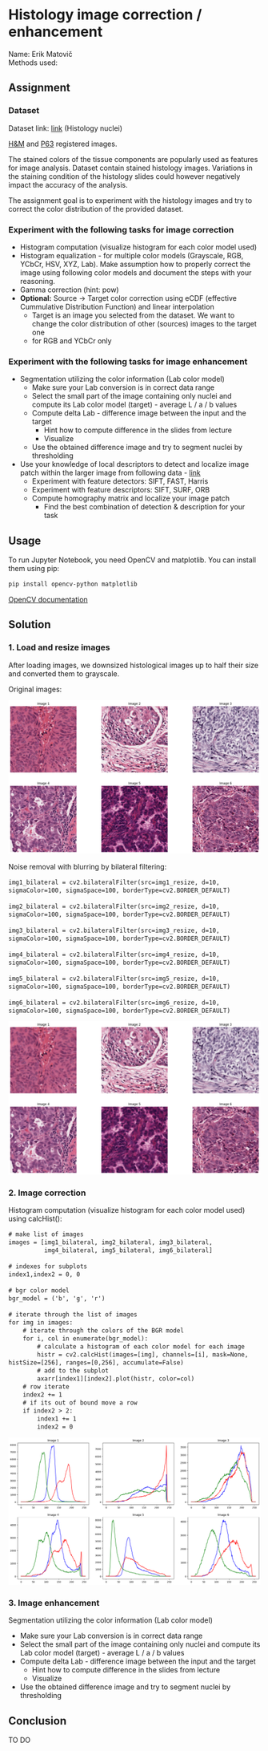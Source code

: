 # Histology image correction / enhancement
Name: Erik Matovič  
Methods used: 

## Assignment
### Dataset  
Dataset link: [link](https://drive.google.com/file/d/11_y1TZOKQb7xl4esCCjYcM9o4uv7w5pC/view) (Histology nuclei)  

[H&M](https://drive.google.com/file/d/1o7PdpZfsnh7O4xbbwNt3Y7zyPhsZWW3J/view) and [P63](https://drive.google.com/file/d/1a70V9PDNdzAV4FDyEVaqV6ZbUfFflzA6/view) registered images.  

The stained colors of the tissue components are popularly used as features for image analysis. Dataset contain stained histology images. Variations in the staining condition of the histology slides could however negatively impact the accuracy of the analysis.   

The assignment goal is to experiment with the histology images and try to correct the color distribution of the provided dataset.  

### Experiment with the following tasks for image correction
 - Histogram computation (visualize histogram for each color model used)
 - Histogram equalization - for multiple color models (Grayscale, RGB, YCbCr, HSV, XYZ, Lab). Make assumption how to properly correct the image using following color models and document the steps with your reasoning.
 - Gamma correction (hint: pow)
 - **Optional:** Source -> Target color correction using eCDF (effective Cummulative Distribution Function) and linear interpolation
   - Target is an image you selected from the dataset. We want to change the color distribution of other (sources) images to the target one
   - for RGB and YCbCr only

### Experiment with the following tasks for image enhancement
 - Segmentation utilizing the color information (Lab color model)
   - Make sure your Lab conversion is in correct data range 
   - Select the small part of the image containing only nuclei and compute its Lab color model (target) - average L / a / b values
   - Compute delta Lab - difference image between the input and the target
     - Hint how to compute difference in the slides from lecture
     - Visualize
   - Use the obtained difference image and try to segment nuclei by thresholding
 - Use your knowledge of local descriptors to detect and localize image patch within the larger image from following data - [link](https://drive.google.com/file/d/10oNHED7BGrcYomKd3Cn5J1ZKQuQ9TR5d/view)
   - Experiment with feature detectors: SIFT, FAST, Harris
   - Experiment with feature descriptors: SIFT, SURF, ORB
   - Compute homography matrix and localize your image patch
     - Find the best combination of detection & description for your task


## Usage
To run Jupyter Notebook, you need OpenCV and matplotlib. You can install them using pip:  
```bash
pip install opencv-python matplotlib
```

[OpenCV documentation](https://docs.opencv.org/4.7.0/)

## Solution
### 1. Load and resize images
After loading images, we downsized histological images up to half their size and converted them to grayscale.


Original images:  
<p align="center">
	<img src="./outputs/images.png">
</p>


Noise removal with blurring by bilateral filtering:  
```python3
img1_bilateral = cv2.bilateralFilter(src=img1_resize, d=10, sigmaColor=100, sigmaSpace=100, borderType=cv2.BORDER_DEFAULT)

img2_bilateral = cv2.bilateralFilter(src=img2_resize, d=10, sigmaColor=100, sigmaSpace=100, borderType=cv2.BORDER_DEFAULT)

img3_bilateral = cv2.bilateralFilter(src=img3_resize, d=10, sigmaColor=100, sigmaSpace=100, borderType=cv2.BORDER_DEFAULT)

img4_bilateral = cv2.bilateralFilter(src=img4_resize, d=10, sigmaColor=100, sigmaSpace=100, borderType=cv2.BORDER_DEFAULT)

img5_bilateral = cv2.bilateralFilter(src=img5_resize, d=10, sigmaColor=100, sigmaSpace=100, borderType=cv2.BORDER_DEFAULT)

img6_bilateral = cv2.bilateralFilter(src=img6_resize, d=10, sigmaColor=100, sigmaSpace=100, borderType=cv2.BORDER_DEFAULT)
```

<p align="center">
	<img src="./outputs/bilateral.png">
</p>


### 2. Image correction
Histogram computation (visualize histogram for each color model used) using calcHist():

```python3
# make list of images
images = [img1_bilateral, img2_bilateral, img3_bilateral, 
          img4_bilateral, img5_bilateral, img6_bilateral]

# indexes for subplots
index1,index2 = 0, 0

# bgr color model
bgr_model = ('b', 'g', 'r')

# iterate through the list of images
for img in images:
    # iterate through the colors of the BGR model
    for i, col in enumerate(bgr_model):
        # calculate a histogram of each color model for each image
        histr = cv2.calcHist(images=[img], channels=[i], mask=None, histSize=[256], ranges=[0,256], accumulate=False)
        # add to the subplot
        axarr[index1][index2].plot(histr, color=col)
    # row iterate
    index2 += 1
    # if its out of bound move a row
    if index2 > 2:
        index1 += 1
        index2 = 0
```

<p align="center">
	<img src="./outputs/histogram.png">
</p>



### 3. Image enhancement
Segmentation utilizing the color information (Lab color model)
   - Make sure your Lab conversion is in correct data range 
   - Select the small part of the image containing only nuclei and compute its Lab color model (target) - average L / a / b values
   - Compute delta Lab - difference image between the input and the target
     - Hint how to compute difference in the slides from lecture
     - Visualize
   - Use the obtained difference image and try to segment nuclei by thresholding


## Conclusion  
TO DO

